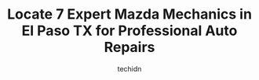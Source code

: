 ---
layout: ampstory
image: https://images.unsplash.com/photo-1541443131876-44b03de101c5?ixlib=rb-4.0.3&ixid=MnwxMjA3fDB8MHxwaG90by1wYWdlfHx8fGVufDB8fHx8&auto=format&fit=crop&w=640&h=853&q=80
author: techidn
featured: false
description: Looking for reliable and skilled Mazda Mechanic in El Paso TX, USA? Your search ends here with the 7 best Mazda Mechanic in town. With their expertise and commitment to delivering exceptiona
title: Locate 7 Expert Mazda Mechanics in El Paso TX for Professional Auto Repairs
cover:
   title: Locate 7 Expert Mazda Mechanics in El Paso TX for Professional Auto Repairs
   subtitle: Rickpate
   background: https://images.unsplash.com/photo-1541443131876-44b03de101c5?ixlib=rb-4.0.3&ixid=MnwxMjA3fDB8MHxwaG90by1wYWdlfHx8fGVufDB8fHx8&auto=format&fit=crop&w=640&h=853&q=80

pages: 
 - layout: thirds
   top: <h1>#1 Jays Automotive - Alameda</h1>
   bottom: "<p>I have used Jays Automotive several times and have always been pleased.  Understanding that the only time you need to use their services, its for a not good reason.  Th</p>"
   background: https://www.knot35.com/toplist/wp-content/uploads/2023/06/best-mazda-mechanic-1-in-el-paso-tx-1685834696.jpeg
   backgroundblur: true
 - layout: thirds
   top: <h1>#2 Alpha Auto Center & Transmission</h1>
   bottom: "<p>10140 Montana Ave, El Paso, TX 79925, United States</p>"
   background: https://www.knot35.com/toplist/wp-content/uploads/2023/06/best-mazda-mechanic-2-in-el-paso-tx-1685834697.png
   cta:
      link: https://www.knot35.com/toplist/locate-7-expert-mazda-mechanics-in-el-paso-tx-for-professional-auto-repairs/
      text: Locate 7 Expert Mazda Mechanics in El Paso TX for Professional Auto Repairs
 - layout: thirds
   top: <h1>#3 Borderland Euro Auto Repair</h1>
   bottom: "<p>811 Pendale Rd, El Paso, TX 79907, United States</p>"
   background: https://www.knot35.com/toplist/wp-content/uploads/2023/06/best-mazda-mechanic-3-in-el-paso-tx-1685834698.jpeg
   cta:
      link: https://www.knot35.com/toplist/locate-7-expert-mazda-mechanics-in-el-paso-tx-for-professional-auto-repairs/
      text: Locate 7 Expert Mazda Mechanics in El Paso TX for Professional Auto Repairs
 - layout: thirds
   top: <h1>#4 Car Fix Auto Repair</h1>
   bottom: "<p>2110 N Zaragoza Rd, El Paso, TX 79938, United States</p>"
   background: https://images.unsplash.com/photo-1541356665065-22676f35dd40?ixlib=rb-4.0.3&ixid=MnwxMjA3fDB8MHxwaG90by1wYWdlfHx8fGVufDB8fHx8&auto=format&fit=crop&w=640&h=853&q=80
   cta:
      link: https://www.knot35.com/toplist/locate-7-expert-mazda-mechanics-in-el-paso-tx-for-professional-auto-repairs/
      text: Locate 7 Expert Mazda Mechanics in El Paso TX for Professional Auto Repairs
 - layout: thirds
   top: <h1>#5 Rudolph Mazda</h1>
   bottom: "<p>5415 S Desert Blvd, El Paso, TX 79932, United States</p>"
   background: https://images.unsplash.com/photo-1574169208507-84376144848b?ixlib=rb-4.0.3&ixid=MnwxMjA3fDB8MHxwaG90by1wYWdlfHx8fGVufDB8fHx8&auto=format&fit=crop&w=640&h=853&q=80
   cta:
      link: https://www.knot35.com/toplist/locate-7-expert-mazda-mechanics-in-el-paso-tx-for-professional-auto-repairs/
      text: Locate 7 Expert Mazda Mechanics in El Paso TX for Professional Auto Repairs
 - layout: thirds
   top: <h1>#6 Mazzo Automotive</h1>
   bottom: "<p>2219 N Piedras St, El Paso, TX 79930, United States</p>"
   background: https://images.unsplash.com/photo-1618556658017-fd9c732d1360?ixlib=rb-4.0.3&ixid=MnwxMjA3fDB8MHxwaG90by1wYWdlfHx8fGVufDB8fHx8&auto=format&fit=crop&w=640&h=853&q=80
   cta:
      link: https://www.knot35.com/toplist/locate-7-expert-mazda-mechanics-in-el-paso-tx-for-professional-auto-repairs/
      text: Locate 7 Expert Mazda Mechanics in El Paso TX for Professional Auto Repairs
 - layout: thirds
   top: <h1>#7 M & J Auto Service</h1>
   bottom: "<p>2330 Myrtle Ave, El Paso, TX 79901, United States</p>"
   background: https://images.unsplash.com/photo-1462556791646-c201b8241a94?ixlib=rb-4.0.3&ixid=MnwxMjA3fDB8MHxwaG90by1wYWdlfHx8fGVufDB8fHx8&auto=format&fit=crop&w=640&h=853&q=80
   cta:
      link: https://www.knot35.com/toplist/locate-7-expert-mazda-mechanics-in-el-paso-tx-for-professional-auto-repairs/
      text: Locate 7 Expert Mazda Mechanics in El Paso TX for Professional Auto Repairs
 - layout: thirds
   middle: Continue reading...
   background: https://images.unsplash.com/photo-1527067829737-402993088e6b?ixlib=rb-4.0.3&ixid=MnwxMjA3fDB8MHxwaG90by1wYWdlfHx8fGVufDB8fHx8&auto=format&fit=crop&w=640&h=853&q=80
   cta:
      link: https://www.knot35.com/toplist/locate-7-expert-mazda-mechanics-in-el-paso-tx-for-professional-auto-repairs/
      text: Locate 7 Expert Mazda Mechanics in El Paso TX for Professional Auto Repairs
      
---